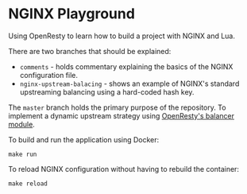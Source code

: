 # NGINX Playground 

Using OpenResty to learn how to build a project with NGINX and Lua.

There are two branches that should be explained:

- `comments` - holds commentary explaining the basics of the NGINX configuration file.
- `nginx-upstream-balacing` - shows an example of NGINX's standard upstreaming balancing using a hard-coded hash key.

The `master` branch holds the primary purpose of the repository. To implement a dynamic upstream strategy using [OpenResty's balancer module](https://github.com/openresty/lua-nginx-module#balancer_by_lua_block).

To build and run the application using Docker:

`make run`

To reload NGINX configuration without having to rebuild the container:

`make reload`